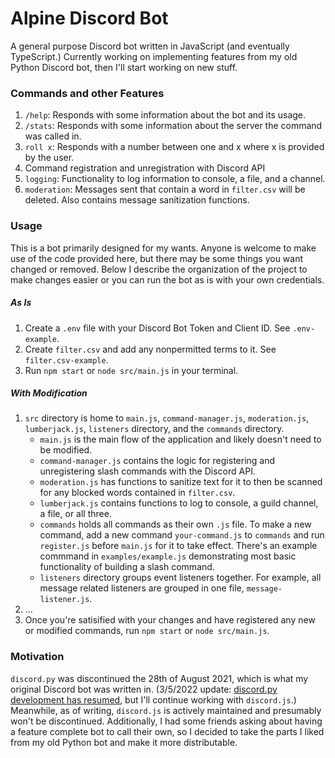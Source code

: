 # Alpine Discord Bot

A general purpose Discord bot written in JavaScript (and eventually TypeScript.) Currently working on implementing features from my old Python Discord bot, then I'll start working on new stuff. 

### Commands and other Features

1. `/help`: Responds with some information about the bot and its usage. 
2. `/stats`: Responds with some information about the server the command was called in.
3. `roll x`: Responds with a number between one and x where x is provided by the user.
97. Command registration and unregistration with Discord API
98. `logging`: Functionality to log information to console, a file, and a channel.
99. `moderation`: Messages sent that contain a word in `filter.csv` will be deleted. Also contains message sanitization functions. 

### Usage

This is a bot primarily designed for my wants. Anyone is welcome to make use of the code provided here, but there may be some things you want changed or removed. Below I describe the organization of the project to make changes easier or you can run the bot as is with your own credentials. 

##### As Is

1. Create a `.env` file with your Discord Bot Token and Client ID. See `.env-example`. 
2. Create `filter.csv` and add any nonpermitted terms to it. See `filter.csv-example`.
99. Run `npm start` or `node src/main.js` in your terminal. 

##### With Modification

1. `src` directory is home to `main.js`, `command-manager.js`, `moderation.js`, `lumberjack.js`, `listeners` directory, and the `commands` directory. 
    - `main.js` is the main flow of the application and likely doesn't need to be modified. 
    - `command-manager.js` contains the logic for registering and unregistering slash commands with the Discord API. 
    - `moderation.js` has functions to sanitize text for it to then be scanned for any blocked words contained in `filter.csv`.
    - `lumberjack.js` contains functions to log to console, a guild channel, a file, or all three. 
    - `commands` holds all commands as their own `.js` file. To make a new command, add a new command `your-command.js` to `commands` and run `register.js` before `main.js` for it to take effect. There's an example commmand in `examples/example.js` demonstrating most basic functionality of building a slash command. 
    - `listeners` directory groups event listeners together. For example, all message related listeners are grouped in one file, `message-listener.js`.
2. ...
99. Once you're satisified with your changes and have registered any new or modified commands, run `npm start` or `node src/main.js`. 

### Motivation 

`discord.py` was discontinued the 28th of August 2021, which is what my original Discord bot was written in. (3/5/2022 update: [discord.py development has resumed](https://gist.github.com/Rapptz/c4324f17a80c94776832430007ad40e6), but I'll continue working with `discord.js`.) Meanwhile, as of writing, `discord.js` is actively maintained and presumably won't be discontinued. Additionally, I had some friends asking about having a feature complete bot to call their own, so I decided to take the parts I liked from my old Python bot and make it more distributable. 